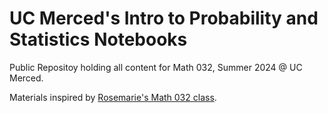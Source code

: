 # UC Merced's Intro to Probability and Statistics Notebooks


Public Repositoy holding all content for Math 032, Summer 2024 @ UC Merced.


Materials inspired by [Rosemarie's Math 032 class](https://github.com/data-6-berkeley](https://github.com/rosemariebongers/UCM-Jupyter)https://github.com/rosemariebongers/UCM-Jupyter).
